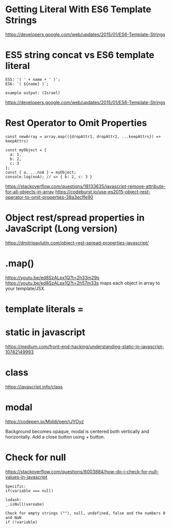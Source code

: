 # Getting Literal With ES6 Template Strings
https://developers.google.com/web/updates/2015/01/ES6-Template-Strings

# ES5 string concat vs ES6 template literal
```
ES5: '( ' + name + ' )';
ES6: `( ${name} )`;

example output: (Israel)
```
https://developers.google.com/web/updates/2015/01/ES6-Template-Strings

# Rest Operator to Omit Properties
```
const newArray = array.map(({dropAttr1, dropAttr2, ...keepAttrs}) => keepAttrs)

const myObject = {
  a: 1,
  b: 2,
  c: 3
};
const { a, ...noA } = myObject;
console.log(noA); // => { b: 2, c: 3 }
```
https://stackoverflow.com/questions/18133635/javascript-remove-attribute-for-all-objects-in-array
https://codeburst.io/use-es2015-object-rest-operator-to-omit-properties-38a3ecffe90

# Object rest/spread properties in JavaScript (Long version)
https://dmitripavlutin.com/object-rest-spread-properties-javascript/

# .map()
https://youtu.be/ed8SzALpx1Q?t=2h33m29s
https://youtu.be/ed8SzALpx1Q?t=2h57m33s
maps each object in array to your template/JSX.

# template literals = ` `

# static in javascript
https://medium.com/front-end-hacking/understanding-static-in-javascript-10782149993

# class
https://javascript.info/class

# modal

https://codepen.io/Middi/pen/rJYOyz

Background becomes opaque, modal is centered both vertically and horizontally. Add a close button using + button.

# Check for null

https://stackoverflow.com/questions/6003884/how-do-i-check-for-null-values-in-javascript

```
Specific:
if(variable === null)

lodash:
_.isNull(varoabe)

Check for empty strings (""), null, undefined, false and the numbers 0 and NaN
if (!variable)


```

